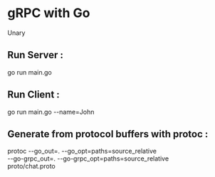 # gRPC with Go
Unary

## Run Server :

go run main.go


## Run Client :

go run main.go --name=John


## Generate from protocol buffers with protoc :

protoc --go_out=. --go_opt=paths=source_relative \
    --go-grpc_out=. --go-grpc_opt=paths=source_relative \
    proto/chat.proto

